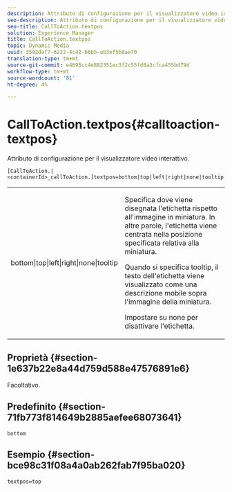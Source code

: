 ```yaml
---
description: Attributo di configurazione per il visualizzatore video interattivo.
seo-description: Attributo di configurazione per il visualizzatore video interattivo.
seo-title: CallToAction.textpos
solution: Experience Manager
title: CallToAction.textpos
topic: Dynamic Media
uuid: 3592daf7-6222-4c42-b6bb-ab3ef5b8ae70
translation-type: tm+mt
source-git-commit: e4695cc4e882351ec3f2c55fd8a3cfca455bd79d
workflow-type: tm+mt
source-wordcount: '81'
ht-degree: 4%

---
```



# CallToAction.textpos{#calltoaction-textpos}

Attributo di configurazione per il visualizzatore video interattivo.

`[CallToAction.|<containerId>_callToAction.]textpos=bottom|top|left|right|none|tooltip`

<table id="table_441553CD34C94A58A9D7CBF772DEDDB6"> 
 <tbody> 
  <tr> 
   <td colname="col1"> <p> <span class="codeph"> bottom|top|left|right|none|tooltip</span> </p> </td> 
   <td colname="col2"> <p> Specifica dove viene disegnata l'etichetta rispetto all'immagine in miniatura. In altre parole, l'etichetta viene centrata nella posizione specificata relativa alla miniatura. </p> <p>Quando si specifica <span class="codeph"> tooltip</span>, il testo dell'etichetta viene visualizzato come una descrizione mobile sopra l'immagine della miniatura. </p> <p>Impostare su <span class="codeph"> none</span> per disattivare l'etichetta. </p> </td> 
  </tr> 
 </tbody> 
</table>

## Proprietà {#section-1e637b22e8a44d759d588e47576891e6}

Facoltativo.

## Predefinito {#section-71fb773f814649b2885aefee68073641}

`bottom`

## Esempio {#section-bce98c31f08a4a0ab262fab7f95ba020}

```
textpos=top
```

